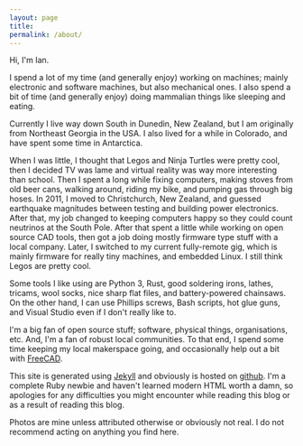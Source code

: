 ```yaml
---
layout: page
title: 
permalink: /about/
---
```


Hi, I'm Ian.

I spend a lot of my time (and generally enjoy) working on machines; mainly electronic and software machines, but also mechanical ones.
I also spend a bit of time (and generally enjoy) doing mammalian things like sleeping and eating.

Currently I live way down South in Dunedin, New Zealand, but I am originally from Northeast Georgia in the USA.
I also lived for a while in Colorado, and have spent some time in Antarctica.

When I was little, I thought that Legos and Ninja Turtles were pretty cool, then I decided TV was lame and virtual reality was way more interesting than school.
Then I spent a long while fixing computers, making stoves from old beer cans, walking around, riding my bike, and pumping gas through big hoses.
In 2011, I moved to Christchurch, New Zealand, and guessed earthquake magnitudes between testing and building power electronics.
After that, my job changed to keeping computers happy so they could count neutrinos at the South Pole.
After that spent a little while working on open source CAD tools, then got a job doing mostly firmware type stuff with a local company.
Later, I switched to my current fully-remote gig, which is mainly firmware for really tiny machines, and embedded Linux.
I still think Legos are pretty cool.

Some tools I like using are Python 3, Rust, good soldering irons, lathes, tricams, wool socks, nice sharp flat files, and battery-powered chainsaws.
On the other hand, I can use Phillips screws, Bash scripts, hot glue guns, and Visual Studio even if I don't really like to.

I'm a big fan of open source stuff; software, physical things, organisations, etc.  And, I'm a fan of robust local communities.  To that end, I spend some time keeping my local makerspace going, and occasionally help out a bit with [FreeCAD](https://freecadweb.org/).

This site is generated using [Jekyll](https://jekyllrb.com/) and obviously is hosted on [github](https://github.com).
I'm a complete Ruby newbie and haven't learned modern HTML worth a damn, so apologies for any difficulties you might encounter while reading this blog or as a result of reading this blog.

Photos are mine unless attributed otherwise or obviously not real.
I do not recommend acting on anything you find here.
